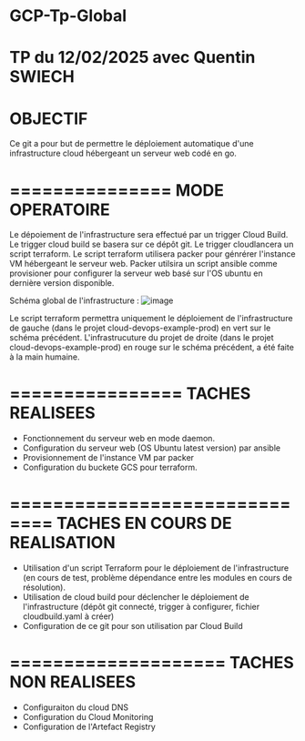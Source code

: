 # GCP-Tp-Global
TP du 12/02/2025 avec Quentin SWIECH
=========
OBJECTIF
=========
Ce git a pour but de permettre le déploiement automatique d'une infrastructure cloud hébergeant un serveur web codé en go.

===============
MODE OPERATOIRE
===============

Le dépoiement de l'infrastructure sera effectué par un trigger Cloud Build.
Le trigger cloud build se basera sur ce dépôt git.
Le trigger cloudlancera un script terraform.
Le script terraform utilisera packer pour génrérer l'instance VM hébergeant le serveur web.
Packer utilsira un script ansible comme provisioner pour configurer la serveur web basé sur l'OS ubuntu en dernière version disponible.


Schéma global de l'infrastructure :
![image](https://github.com/user-attachments/assets/1d960920-cf13-484f-bd31-a7abafce9340)

Le script terraform permettra uniquement le déploiement de l'infrastructure de gauche (dans le projet cloud-devops-example-prod) en vert sur le schéma précédent.
L'infrastrucuture du projet de droite (dans le projet cloud-devops-example-prod) en rouge sur le schéma précédent, a été faite à la main humaine.

================
TACHES REALISEES
================
- Fonctionnement du serveur web en mode daemon.
- Configuration du serveur web (OS Ubuntu latest version) par ansible
- Provisionnement de l'instance VM par packer
- Configuration du buckete GCS pour terraform. 

==============================
TACHES EN COURS DE REALISATION
==============================
- Utilisation d'un script Terraform pour le déploiement de l'infrastructure (en cours de test, problème dépendance entre les modules en cours de résolution).
- Utilisation de cloud build pour déclencher le déploiement de l'infrastructure (dépôt git connecté, trigger à configurer, fichier cloudbuild.yaml à créer)
- Configuration de ce git pour son utilisation par Cloud Build

====================
TACHES NON REALISEES
====================
- Configuraiton du cloud DNS
- Configuration du Cloud Monitoring
- Configuration de l'Artefact Registry 

